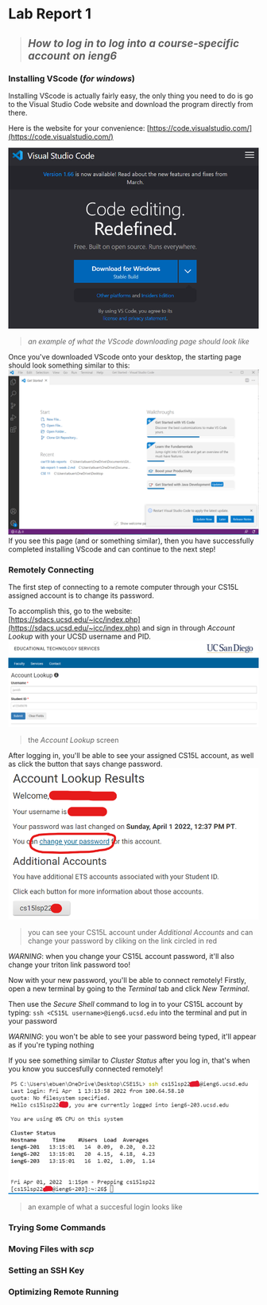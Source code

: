 # **Lab Report 1**
>## *How to log in to log into a course-specific account on ieng6*

### **Installing VScode (*for windows*)**
Installing VScode is actually fairly easy, the only thing you need to do is go to the Visual Studio Code website and download the program directly from there.

Here is the website for your convenience: [https://code.visualstudio.com/](https://code.visualstudio.com/)

![alt text](VScode_install.png)
>*an example of what the VScode downloading page should look like*


Once you've downloaded VScode onto your desktop, the starting page should look something similar to this:
![alt text](VScode_start.png)
If you see this page (and or something similar), then you have successfully completed installing VScode and can continue to the next step!

### **Remotely Connecting**
The first step of connecting to a remote computer through your CS15L assigned account is to change its password.

To accomplish this, go to the website: [https://sdacs.ucsd.edu/~icc/index.php](https://sdacs.ucsd.edu/~icc/index.php) and sign in through *Account Lookup* with your UCSD username and PID.
![alt text](account_lookup.png)
>the *Account Lookup* screen


After logging in, you'll be able to see your assigned CS15L account, as well as click the button that says change password.
![alt text](change_password.png)
>you can see your CS15L account under *Additional Accounts* and can change your password by cliking on the link circled in red


*WARNING*: when you change your CS15L account password, it'll also change your triton link password too!

Now with your new password, you'll be able to connect remotely! Firstly, open a new terminal by going to the *Terminal* tab and click *New Terminal*.

Then use the *Secure Shell* command to log in to your CS15L account by typing: `ssh <CS15L username>@ieng6.ucsd.edu` into the terminal and put in your password

*WARNING*: you won't be able to see your password being typed, it'll appear as if you're typing nothing

If you see something similar to *Cluster Status* after you log in, that's when you know you succesfully connected remotely!

![alt text](image13.png)
>an example of what a succesful login looks like

### **Trying Some Commands**

### **Moving Files with *scp***

### **Setting an SSH Key**

### **Optimizing Remote Running**
